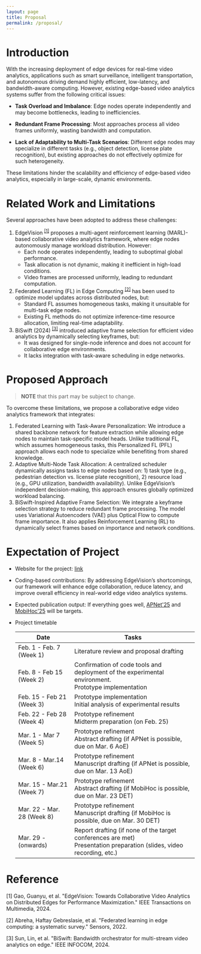```yaml
---
layout: page
title: Proposal
permalink: /proposal/
---
```


# Introduction

With the increasing deployment of edge devices for real-time video analytics, applications such as smart surveillance, intelligent transportation, and autonomous driving demand highly efficient, low-latency, and bandwidth-aware computing. However, existing edge-based video analytics systems suffer from the following critical issues:

- **Task Overload and Imbalance**: Edge nodes operate independently and may become bottlenecks, leading to inefficiencies.

- **Redundant Frame Processing**: Most approaches process all video frames uniformly, wasting bandwidth and computation.

- **Lack of Adaptability to Multi-Task Scenarios**: Different edge nodes may specialize in different tasks (e.g., object detection, license plate recognition), but existing approaches do not effectively optimize for such heterogeneity.

These limitations hinder the scalability and efficiency of edge-based video analytics, especially in large-scale, dynamic environments.

# Related Work and Limitations

Several approaches have been adopted to address these challenges:

1. EdgeVision <sup><a href="#ref1">[1]</a></sup> proposes a multi-agent reinforcement learning (MARL)-based collaborative video analytics framework, where edge nodes autonomously manage workload distribution. However:
   - Each node operates independently, leading to suboptimal global performance.
   - Task allocation is not dynamic, making it inefficient in high-load conditions.
   - Video frames are processed uniformly, leading to redundant computation.
2. Federated Learning (FL) in Edge Computing <sup><a href="#ref2">[2]</a></sup> has been used to optimize model updates across distributed nodes, but:
   - Standard FL assumes homogeneous tasks, making it unsuitable for multi-task edge nodes.
   - Existing FL methods do not optimize inference-time resource allocation, limiting real-time adaptability.
3. BiSwift (2024) <sup><a href="#ref3">[3]</a></sup> introduced adaptive frame selection for efficient video analytics by dynamically selecting keyframes, but:
   - It was designed for single-node inference and does not account for collaborative edge environments.
   - It lacks integration with task-aware scheduling in edge networks.

# Proposed Approach

>  **NOTE** that this part may be subject to change.

To overcome these limitations, we propose a collaborative edge video analytics framework that integrates:

1. Federated Learning with Task-Aware Personalization: We introduce a shared backbone network for feature extraction while allowing edge nodes to maintain task-specific model heads. Unlike traditional FL, which assumes homogeneous tasks, this Personalized FL (PFL) approach allows each node to specialize while benefiting from shared knowledge.
2. Adaptive Multi-Node Task Allocation: A centralized scheduler dynamically assigns tasks to edge nodes based on: 1) task type (e.g., pedestrian detection vs. license plate recognition), 2) resource load (e.g., GPU utilization, bandwidth availability). Unlike EdgeVision’s independent decision-making, this approach ensures globally optimized workload balancing.
3. BiSwift-Inspired Adaptive Frame Selection: We integrate a keyframe selection strategy to reduce redundant frame processing. The model uses Variational Autoencoders (VAE) plus Optical Flow to compute frame importance. It also applies Reinforcement Learning (RL) to dynamically select frames based on importance and network conditions.

# Expectation of Project

- Website for the project: [link](https://masshiro.github.io/csc579project/)

- Coding-based contributions: By addressing EdgeVision’s shortcomings, our framework will enhance edge collaboration, reduce latency, and improve overall efficiency in real-world edge video analytics systems.

- Expected publication output: If everything goes well, [APNet'25](https://conferences.sigcomm.org/events/apnet2025/index.php) and [MobiHoc'25](https://www.sigmobile.org/mobihoc/2025/) will be targets.

- Project timetable

  | Date                       | Tasks                                                        |
  | -------------------------- | ------------------------------------------------------------ |
  | Feb. 1 - Feb. 7 (Week 1)   | Literature review and proposal drafting                      |
  | Feb. 8 - Feb 15 (Week 2)   | Confirmation of code tools and deployment of the experimental environment.<br />Prototype implementation |
  | Feb. 15 - Feb 21 (Week 3)  | Prototype implementation<br />Initial analysis of experimental results |
  | Feb. 22 - Feb 28 (Week 4)  | Prototype refinement <br />Midterm preparation (on Feb. 25)  |
  | Mar. 1 - Mar 7 (Week 5)    | Prototype refinement<br />Abstract drafting (if APNet is possible, due on Mar. 6 AoE) |
  | Mar. 8 - Mar.14 (Week 6)   | Prototype refinement<br />Manuscript drafting (if APNet is possible, due on Mar. 13 AoE) |
  | Mar. 15 - Mar.21 (Week 7)  | Prototype refinement<br />Abstract drafting (if MobiHoc is possible, due on Mar. 23 DET) |
  | Mar. 22 - Mar. 28 (Week 8) | Prototype refinement<br />Manuscript drafting (if MobiHoc is possible, due on Mar. 30 DET) |
  | Mar. 29 - (onwards)        | Report drafting (if none of the target conferences are met)<br />Presentation preparation (slides, video recording, etc.) |

# Reference

<p id="ref1">[1] Gao, Guanyu, et al. "EdgeVision: Towards Collaborative Video Analytics on Distributed Edges for Performance Maximization." IEEE Transactions on Multimedia, 2024.

<p id="ref2">[2] Abreha, Haftay Gebreslasie, et al. "Federated learning in edge computing: a systematic survey." Sensors, 2022.

<p id="ref3">[3] Sun, Lin, et al. "BiSwift: Bandwidth orchestrator for multi-stream video analytics on edge." IEEE INFOCOM, 2024.